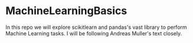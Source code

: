 # MachineLearningBasics
In this repo we will explore scikitlearn and pandas's vast library to perform Machine Learning tasks.  I will be following Andreas Muller's text closely. 
